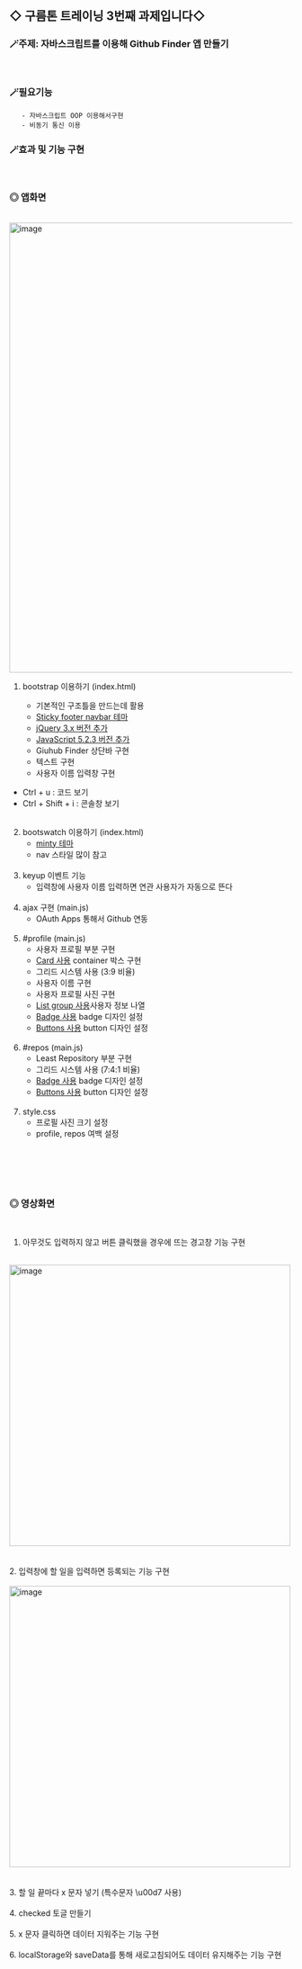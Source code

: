 ## ◇ 구름톤 트레이닝 3번째 과제입니다◇
###   🪄주제: 자바스크립트를 이용해 Github Finder 앱 만들기
<br/> 

###   🪄필요기능
       - 자바스크립트 OOP 이용해서구현
       - 비동기 통신 이용


### 🪄효과 및 기능 구현
<br/> 


### ◎ 앱화면 
<br/> 

<img width="800" alt="image" src="https://github.com/luz315/goorm/assets/125282732/54547df7-358c-4975-9aa7-b52e2825a07d">


<div>

1. bootstrap 이용하기 (index.html)

   - 기본적인 구조틀을 만드는데 활용
   - [Sticky footer navbar 테마](https://getbootstrap.com/docs/5.2/examples/sticky-footer-navbar/)  
   - [jQuery 3.x 버전 추가](https://releases.jquery.com/) 
   - [JavaScript 5.2.3 버전 추가](https://www.bootstrapcdn.com/)
   - Giuhub Finder 상단바 구현
   - 텍스트 구현
   - 사용자 이름 입력창 구현
  
  * Ctrl + u : 코드 보기
  * Ctrl + Shift + i : 콘솔창 보기
     <br/><br/> 

2. bootswatch 이용하기 (index.html)
   - [minty 테마](https://bootswatch.com/minty/)
   - nav 스타일 많이 참고
     <br/><br/>
3. keyup 이벤트 기능
   - 입력창에 사용자 이름 입력하면 연관 사용자가 자동으로 뜬다
  <br/><br/>
4. ajax 구현 (main.js) 
   - OAuth Apps 통해서 Github 연동
  <br/><br/>
5. #profile (main.js)   
   - 사용자 프로필 부분 구현
   - [Card 사용](https://getbootstrap.com/docs/5.3/components/card/) container 박스 구현
   - 그리드 시스템 사용 (3:9 비율)
   - 사용자 이름 구현
   - 사용자 프로필 사진 구현
   - [List group 사용](https://getbootstrap.com/docs/5.3/components/list-group/)사용자 정보 나열
   - [Badge 사용](https://getbootstrap.com/docs/5.3/components/badge/) badge 디자인 설정
   - [Buttons 사용](https://getbootstrap.com/docs/5.3/components/buttons/) button 디자인 설정
 <br/><br/>
6. #repos (main.js)
   - Least Repository 부분 구현
   - 그리드 시스템 사용 (7:4:1 비율)
   - [Badge 사용](https://getbootstrap.com/docs/5.3/components/badge/) badge 디자인 설정
   - [Buttons 사용](https://getbootstrap.com/docs/5.3/components/buttons/) button 디자인 설정
<br/><br/>
7. style.css
   - 프로필 사진 크기 설정
   - profile, repos 여백 설정

   
<br/><br/> 
   
</div>
<br/>  

### ◎ 영상화면

<br/>
<div>

1. 아무것도 입력하지 않고 버튼 클릭했을 경우에 뜨는 경고창 기능 구현
<br/>
<img width="500" alt="image" src="https://github.com/luz315/goorm/assets/125282732/e8ef6903-45c8-499c-8aa5-9e912c897b58">
<br/><br/><br/>
2. 입력창에 할 일을 입력하면 등록되는 기능 구현
<br/><br/>
<img width="500" alt="image" src="https://github.com/luz315/goorm/assets/125282732/b618455c-c490-4d83-957b-7c50b33f6169">
<br/><br/><br/>
3. 할 일 끝마다 x 문자 넣기 (특수문자 \u00d7 사용)
<br/><br/>
4. checked 토글 만들기
<br/><br/>
5. x 문자 클릭하면 데이터 지워주는 기능 구현
<br/><br/>
6. localStorage와 saveData를 통해 새로고침되어도 데이터 유지해주는 기능 구현


